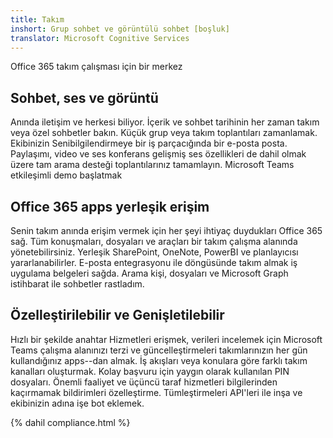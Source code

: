 ```yaml
---
title: Takım
inshort: Grup sohbet ve görüntülü sohbet [boşluk]
translator: Microsoft Cognitive Services
---
```



Office 365 takım çalışması için bir merkez 

## Sohbet, ses ve görüntü
Anında iletişim ve herkesi biliyor. İçerik ve sohbet tarihinin her zaman takım veya özel sohbetler bakın. Küçük grup veya takım toplantıları zamanlamak. Ekibinizin Senibilgilendirmeye bir iş parçacığında bir e-posta posta. Paylaşımı, video ve ses konferans gelişmiş ses özellikleri de dahil olmak üzere tam arama desteği toplantılarınız tamamlayın. 
Microsoft Teams etkileşimli demo başlatmak 

## Office 365 apps yerleşik erişim
Senin takım anında erişim vermek için her şeyi ihtiyaç duydukları Office 365 sağ. Tüm konuşmaları, dosyaları ve araçları bir takım çalışma alanında yönetebilirsiniz. Yerleşik SharePoint, OneNote, PowerBI ve planlayıcısı yararlanabilirler. E-posta entegrasyonu ile döngüsünde takım almak iş uygulama belgeleri sağda. Arama kişi, dosyaları ve Microsoft Graph istihbarat ile sohbetler rastladım. 

## Özelleştirilebilir ve Genişletilebilir
Hızlı bir şekilde anahtar Hizmetleri erişmek, verileri incelemek için Microsoft Teams çalışma alanınızı terzi ve güncelleştirmeleri takımlarınızın her gün kullandığınız apps--dan almak. İş akışları veya konulara göre farklı takım kanalları oluşturmak. Kolay başvuru için yaygın olarak kullanılan PIN dosyaları. Önemli faaliyet ve üçüncü taraf hizmetleri bilgilerinden kaçırmamak bildirimleri özelleştirme. Tümleştirmeleri API'leri ile inşa ve ekibinizin adına işe bot eklemek. 




{% dahil compliance.html %}

